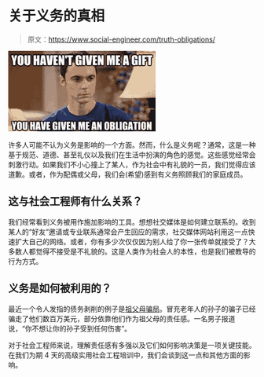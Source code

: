 # 关于义务的真相

> 原文：<https://www.social-engineer.com/truth-obligations/>

[![sheldon-cooper](img/f017bd9a347d365d91bf299d53399903.png)](https://www.social-engineer.com/wp-content/uploads/2014/04/sheldon-cooper.jpg)

许多人可能不认为义务是影响的一个方面。然而，什么是义务呢？通常，这是一种基于规范、道德、甚至礼仪以及我们在生活中扮演的角色的感觉。这些感觉经常会刺激行动。如果我们不小心撞上了某人，作为社会中有礼貌的一员，我们觉得应该道歉。或者，作为配偶或父母，我们会(希望)感到有义务照顾我们的家庭成员。

## 这与社会工程师有什么关系？

我们经常看到义务被用作施加影响的工具。想想社交媒体是如何建立联系的。收到某人的“好友”邀请或专业联系通常会产生回应的需求，社交媒体网站利用这一点快速扩大自己的网络。或者，你有多少次仅仅因为别人给了你一张传单就接受了？大多数人都觉得不接受是不礼貌的。这是人类作为社会人的本性，也是我们被教导的行为方式。

## 义务是如何被利用的？

最近一个令人发指的债务剥削的例子是[祖父母骗局](https://money.cnn.com/2013/05/22/retirement/grandparent-scams/)。冒充老年人的孙子的骗子已经骗走了他们数百万美元，部分依靠他们作为祖父母的责任感。一名男子报道说，“你不想让你的孙子受到任何伤害”。

对于社会工程师来说，理解责任感有多强以及它们如何影响决策是一项关键技能。在我们为期 4 天的高级实用社会工程培训中，我们会谈到这一点和其他方面的影响。